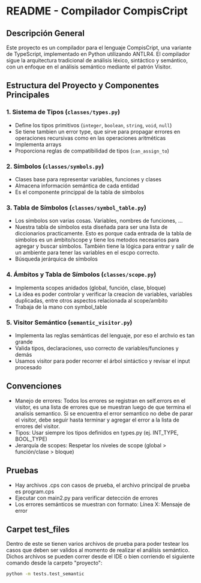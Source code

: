 # README - Compilador CompisCript

## Descripción General
Este proyecto es un compilador para el lenguaje CompisCript, una variante de TypeScript, implementado en Python utilizando ANTLR4. El compilador sigue la arquitectura tradicional de análisis léxico, sintáctico y semántico, con un enfoque en el análisis semántico mediante el patrón Visitor.

## Estructura del Proyecto y Componentes Principales

### 1. Sistema de Tipos (`classes/types.py`)
- Define los tipos primitivos (`integer`, `boolean`, `string`, `void`, `null`)
- Se tiene tambien un error type, que sirve para propagar errores en operaciones recursivas como en las operaciones aritméticas
- Implementa arrays
- Proporciona reglas de compatibilidad de tipos (`can_assign_to`)

### 2. Símbolos (`classes/symbols.py`)
- Clases base para representar variables, funciones y clases
- Almacena información semántica de cada entidad
- Es el componente princippal de la tabla de símbolos

### 3. Tabla de Símbolos (`classes/symbol_table.py`)
- Los símbolos son varias cosas. Variables, nombres de funciones, ...
- Nuestra tabla de símbolos esta diseñada para ser una lista de diccionarios practicamente. Esto es porque cada entrada de la tabla de símbolos es un ámbito/scope y tiene los metodos necesarios para agregar y buscar símbolos. También tiene la lógica para entrar y salir de un ambiente para tener las variables en el escpo correcto.
- Búsqueda jerárquica de símbolos

### 4. Ámbitos y Tabla de Símbolos (`classes/scope.py`)
- Implementa scopes anidados (global, función, clase, bloque)
- La idea es poder controlar y verificar la creacion de variables, variables duplicadas, entre otros aspectos relacionada al scope/ambito
- Trabaja de la mano con symbol_table


### 5. Visitor Semántico (`semantic_visitor.py`)
- Implementa las reglas semánticas del lenguaje, por eso el archvio es tan grande
- Valida tipos, declaraciones, uso correcto de variables/funciones y demás
- Usamos visitor para poder recorrer el árbol sintáctico y revisar el input procesado


## Convenciones
* Manejo de errores: Todos los errores se registran en self.errors en el visitor, es una lista de errores que se muestran luego de que termina el analisis semantico. Si se encuentra el error semantico no debe de parar el visitor, debe seguir hasta terminar y agregar el error a la lista de errores del visitor.
* Tipos: Usar siempre los tipos definidos en types.py (ej. INT_TYPE, BOOL_TYPE)
* Jerarquía de scopes: Respetar los niveles de scope (global > función/clase > bloque)

## Pruebas
* Hay archivos .cps con casos de prueba, el archivo principal de prueba es program.cps
* Ejecutar con main2.py para verificar detección de errores
* Los errores semánticos se muestran con formato: Línea X: Mensaje de error

## Carpet test_files
Dentro de este se tienen varios archivos de prueba para poder testear los casos que deben ser validos al momento de realizar el análisis semántico. Dichos archivos se pueden correr desde el IDE o bien corriendo el siguiente comando desde la carpeto "proyecto":

```bash
python -m tests.test_semantic
```